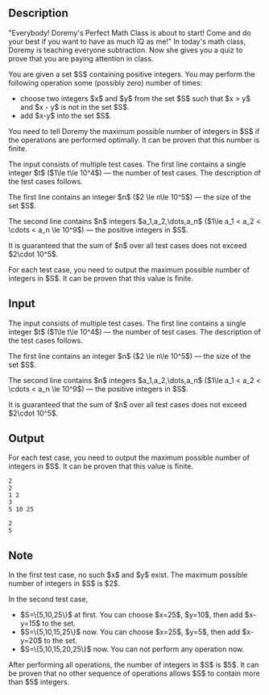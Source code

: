 ## Description

<div><p><span class="tex-font-style-it">"Everybody! Doremy's Perfect Math Class is about to start! Come and do your best if you want to have as much IQ as me!" In today's math class, Doremy is teaching everyone subtraction. Now she gives you a quiz to prove that you are paying attention in class.</span></p><p>You are given a set $S$ containing <span class="tex-font-style-bf">positive</span> integers. You may perform the following operation some (possibly zero) number of times:</p><ul> <li> choose two integers $x$ and $y$ from the set $S$ such that $x &gt; y$ and $x - y$ is not in the set $S$. </li><li> add $x-y$ into the set $S$. </li></ul><p>You need to tell Doremy the maximum possible number of integers in $S$ if the operations are performed optimally. It can be proven that this number is finite.</p></div><div class="input-specification"><p>The input consists of multiple test cases. The first line contains a single integer $t$ ($1\le t\le 10^4$)&nbsp;— the number of test cases. The description of the test cases follows.</p><p>The first line contains an integer $n$ ($2 \le n\le 10^5$)&nbsp;— the size of the set $S$.</p><p>The second line contains $n$ integers $a_1,a_2,\dots,a_n$ ($1\le a_1 &lt; a_2 &lt; \cdots &lt; a_n \le 10^9$)&nbsp;— the positive integers in $S$.</p><p>It is guaranteed that the sum of $n$ over all test cases does not exceed $2\cdot 10^5$.</p></div><div class="output-specification"><p>For each test case, you need to output the maximum possible number of integers in $S$. It can be proven that this value is finite.</p></div>

## Input

<p>The input consists of multiple test cases. The first line contains a single integer $t$ ($1\le t\le 10^4$)&nbsp;— the number of test cases. The description of the test cases follows.</p><p>The first line contains an integer $n$ ($2 \le n\le 10^5$)&nbsp;— the size of the set $S$.</p><p>The second line contains $n$ integers $a_1,a_2,\dots,a_n$ ($1\le a_1 &lt; a_2 &lt; \cdots &lt; a_n \le 10^9$)&nbsp;— the positive integers in $S$.</p><p>It is guaranteed that the sum of $n$ over all test cases does not exceed $2\cdot 10^5$.</p>

## Output

<p>For each test case, you need to output the maximum possible number of integers in $S$. It can be proven that this value is finite.</p>





```input1|2,3
2
2
1 2
3
5 10 25
```




```output1
2
5
```



## Note

<p>In the first test case, no such $x$ and $y$ exist. The maximum possible number of integers in $S$ is $2$.</p><p>In the second test case,</p><ul> <li> $S=\{5,10,25\}$ at first. You can choose $x=25$, $y=10$, then add $x-y=15$ to the set. </li><li> $S=\{5,10,15,25\}$ now. You can choose $x=25$, $y=5$, then add $x-y=20$ to the set. </li><li> $S=\{5,10,15,20,25\}$ now. You can not perform any operation now. </li></ul><p>After performing all operations, the number of integers in $S$ is $5$. It can be proven that no other sequence of operations allows $S$ to contain more than $5$ integers.</p>
